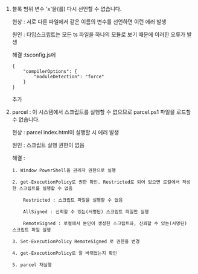 1.  블록 범위 변수 'x'을(를) 다시 선언할 수 없습니다.

    현상 : 서로 다른 파일에서 같은 이름의 변수를 선언하면 이런 에러 발생

    원인 : 타입스크립트는 모든 ts 파일을 하나의 모듈로 보기 때문에 이러한 오류가 발생

    해결 :tsconfig.js에

    ```
    {
        "compilerOptions": {
            "moduleDetection": "force"
        }
    }
    ```

    추가

2.  parcel : 이 시스템에서 스크립트를 실행할 수 없으므로 parcel.ps1 파일을 로드할 수 없습니다.

    현상 : parcel index.html이 실행할 시 에러 발생

    원인 : 스크립트 실행 권한이 없음

    해결 :

        1. Window PowerShell을 관리자 권한으로 실행

        2. get-ExecutionPolicy로 권한 확인. Restricted로 되어 있으면 로컬에서 작성한 스크립트를 실행할 수 없음

            Restricted : 스크립트 파일을 실행할 수 없음

            AllSigned : 신뢰할 수 있는(서명된) 스크립트 파일만 실행

            RemoteSigned : 로컬에서 본인이 생성한 스크립트와, 신뢰할 수 있는(서명된) 스크립트 파일 실행

        3. Set-ExecutionPolicy RemoteSigned 로 권한을 변경

        4. get-ExecutionPolicy로 잘 바뀌었는지 확인

        5. parcel 재실행
